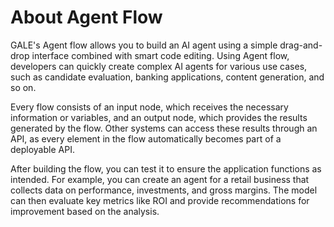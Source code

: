 # About Agent Flow

GALE's Agent flow allows you to build an AI agent using a simple drag-and-drop interface combined with smart code editing. Using Agent flow, developers can quickly create complex AI agents for various use cases, such as candidate evaluation, banking applications, content generation, and so on.

Every flow consists of an input node, which receives the necessary information or variables, and an output node, which provides the results generated by the flow. Other systems can access these results through an API, as every element in the flow automatically becomes part of a deployable API.

After building the flow, you can test it to ensure the application functions as intended. For example, you can create an agent for a retail business that collects data on performance, investments, and gross margins. The model can then evaluate key metrics like ROI and provide recommendations for improvement based on the analysis.
